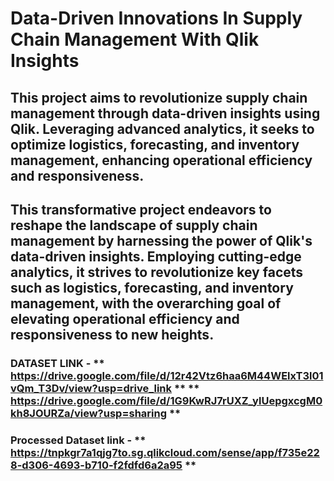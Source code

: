 # Data-Driven Innovations In Supply Chain Management With Qlik Insights
## This project aims to revolutionize supply chain management through data-driven insights using   Qlik. Leveraging advanced analytics, it seeks to optimize logistics, forecasting, and inventory management, enhancing operational efficiency and responsiveness. 
## This transformative project endeavors to reshape the landscape of supply chain management by harnessing the power of Qlik's data-driven insights. Employing cutting-edge analytics, it strives to revolutionize key facets such as logistics, forecasting, and inventory management, with the overarching goal of elevating operational efficiency and responsiveness to new heights.
### DATASET LINK - ** https://drive.google.com/file/d/12r42Vtz6haa6M44WElxT3l01vQm_T3Dv/view?usp=drive_link ** ** https://drive.google.com/file/d/1G9KwRJ7rUXZ_ylUepgxcgM0kh8JOURZa/view?usp=sharing **
### Processed Dataset link - ** https://tnpkgr7a1qjg7to.sg.qlikcloud.com/sense/app/f735e228-d306-4693-b710-f2fdfd6a2a95 **

